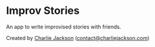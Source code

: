 # Improv Stories

An app to write improvised stories with friends.

Created by [Charlie Jackson](https://charliejackson.com) ([contact@charliejackson.com](mailto:contact@charliejackson.com))
